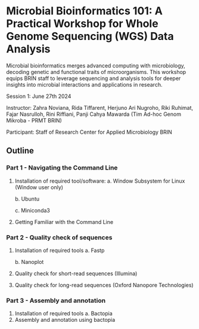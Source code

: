 # Microbial Bioinformatics 101: A Practical Workshop for Whole Genome Sequencing (WGS) Data Analysis

Microbial bioinformatics merges advanced computing with microbiology, decoding genetic and functional traits of microorganisms. This workshop equips BRIN staff to leverage sequencing and analysis tools for deeper insights into microbial interactions and applications in research.

Session 1: June 27th 2024

Instructor: Zahra Noviana, Rida Tiffarent, Herjuno Ari Nugroho, Riki Ruhimat, Fajar Nasrulloh, Rini Riffiani, Panji Cahya Mawarda (Tim Ad-hoc Genom Mikroba - PRMT BRIN)

Participant: Staff of Research Center for Applied Microbiology BRIN

## Outline
### Part 1 - Navigating the Command Line
1. Installation of required tool/software:
   a. Window Subsystem for Linux (Window user only)
   
   b. Ubuntu
   
   c. Miniconda3
3. Getting Familiar with the Command Line

### Part 2 - Quality check of sequences
1. Installation of required tools
   a. Fastp
   
   b. Nanoplot
3. Quality check for short-read sequences (Illumina)
4. Quality check for long-read sequences (Oxford Nanopore Technologies)

### Part 3 - Assembly and annotation
1. Installation of required tools
   a. Bactopia
2. Assembly and annotation using bactopia


